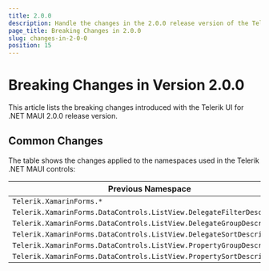 ```yaml
---
title: 2.0.0
description: Handle the changes in the 2.0.0 release version of the Telerik UI for .NET MAUI components.
page_title: Breaking Changes in 2.0.0
slug: changes-in-2-0-0
position: 15
---
```


# Breaking Changes in Version 2.0.0

This article lists the breaking changes introduced with the Telerik UI for .NET MAUI 2.0.0 release version.

## Common Changes

The table shows the changes applied to the namespaces used in the Telerik .NET MAUI controls:

| Previous Namespace | Current Namespace |
| ----- | ----- |
| `Telerik.XamarinForms.*` | `Telerik.Maui.Controls.Compatibility.*` |
| `Telerik.XamarinForms.DataControls.ListView.DelegateFilterDescriptor` | `Telerik.Maui.Controls.Compatibility.DataControls.ListView.ListViewDelegateFilterDescriptor` |
| `Telerik.XamarinForms.DataControls.ListView.DelegateGroupDescriptor` |`Telerik.Maui.Controls.Compatibility.DataControls.ListView.ListViewDelegateGroupDescriptor` |
| `Telerik.XamarinForms.DataControls.ListView.DelegateSortDescriptor` | `Telerik.Maui.Controls.Compatibility.DataControls.ListView.ListViewDelegateSortDescriptor` |
| `Telerik.XamarinForms.DataControls.ListView.PropertyGroupDescriptor` | `Telerik.Maui.Controls.Compatibility.DataControls.ListView.ListViewPropertyGroupDescriptor` |
| `Telerik.XamarinForms.DataControls.ListView.PropertySortDescriptor` | `Telerik.Maui.Controls.Compatibility.DataControls.ListView.ListViewPropertySortDescriptor` |